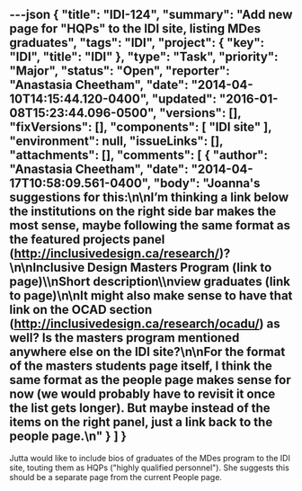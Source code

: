 ---json
{
  "title": "IDI-124",
  "summary": "Add new page for \"HQPs\" to the IDI site, listing MDes graduates",
  "tags": "IDI",
  "project": {
    "key": "IDI",
    "title": "IDI"
  },
  "type": "Task",
  "priority": "Major",
  "status": "Open",
  "reporter": "Anastasia Cheetham",
  "date": "2014-04-10T14:15:44.120-0400",
  "updated": "2016-01-08T15:23:44.096-0500",
  "versions": [],
  "fixVersions": [],
  "components": [
    "IDI site"
  ],
  "environment": null,
  "issueLinks": [],
  "attachments": [],
  "comments": [
    {
      "author": "Anastasia Cheetham",
      "date": "2014-04-17T10:58:09.561-0400",
      "body": "Joanna's suggestions for this:\n\nI’m thinking a link below the institutions on the right side bar makes the most sense, maybe following the same format as the featured projects panel (<http://inclusivedesign.ca/research/>)?\n\nInclusive Design Masters Program (link to page)\\\nShort description\\\nview graduates (link to page)\n\nIt might also make sense to have that link on the OCAD section (<http://inclusivedesign.ca/research/ocadu/>) as well? Is the masters program mentioned anywhere else on the IDI site?\n\nFor the format of the masters students page itself, I think the same format as the people page makes sense for now (we would probably have to revisit it once the list gets longer). But maybe instead of the items on the right panel, just a link back to the people page.\n"
    }
  ]
}
---
Jutta would like to include bios of graduates of the MDes program to the IDI site, touting them as HQPs ("highly qualified personnel"). She suggests this should be a separate page from the current People page.

        